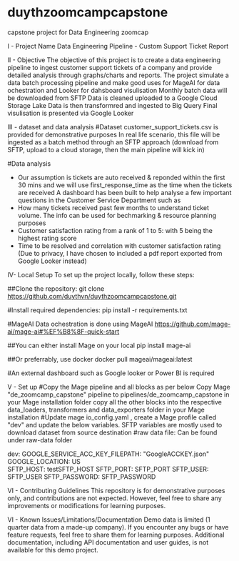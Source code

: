 # duythzoomcampcapstone
capstone project for Data Engineering zoomcap 


I - Project Name
Data Engineering Pipeline - Custom Support Ticket Report


II - Objective
The objective of this project is to create a data engineering pipeline to ingest customer support tickets of a company and provide detailed analysis through graphs/charts and reports.
The project simulate a data batch processing pipeline and make good uses for MageAI for data ochestration and Looker for dahsboard visulisation
Monthly batch data will be downloaded from SFTP
Data is  cleaned uploaded to a Google Cloud Storage Lake
Data is then transformred and ingested to Big Query
Final visulisation is presented via Google Looker



III - dataset and data analysis
#Dataset
customer_support_tickets.csv is provided for demonstrative purposes
In real life scenario, this file will be ingested as a batch method through an SFTP approach (download from SFTP,  upload to a cloud storage, then the main pipeline will kick in)

#Data analysis
- Our assumption  is tickets are auto received  & reponded within the first 30 mins and we will use first_response_time as the time when the  tickets are received
A dashboard has been built to help analyse a few important questions in the Customer Service Department such as
- How many tickets received past few months to understand ticket volume. The info can be used for bechmarking & resource planning purposes
- Customer satisfaction rating from a rank  of  1 to 5: with 5 being the highest rating score
- Time to be resolved and correlation with customer satisfaction rating
(Due to privacy, I have chosen to included a pdf report exported from Google Looker instead)



IV- Local Setup
To set up the project locally, follow these steps:


##Clone the repository:
git clone https://github.com/duythvn/duythzoomcampcapstone.git

#Install required dependencies:
pip install -r requirements.txt

#MageAI Data ochestration is done using MageAI https://github.com/mage-ai/mage-ai#%EF%B8%8F-quick-start

##You can either install Mage on your local
pip install mage-ai

##Or preferrably,  use docker
docker pull mageai/mageai:latest

#An external dashboard such as Google looker or Power BI is required



V - Set up
#Copy the Mage pipeline and all blocks as per below
Copy Mage "de_zoomcamp_capstone" pipeline to pipelines/de_zoomcamp_capstone in your Mage installation folder
copy all the other blocks into the respective data_loaders, transformers and data_exporters folder  in your Mage installation
#Update mage  io_config.yaml , create a Mage profile called "dev" and update the below variables. SFTP variables are mostly used to download dataset from source destination
#raw data file: 
Can be found under raw-data folder

dev:
  GOOGLE_SERVICE_ACC_KEY_FILEPATH: "GoogleACCKEY.json"
  GOOGLE_LOCATION: US     
  SFTP_HOST: testSFTP_HOST
  SFTP_PORT: SFTP_PORT
  SFTP_USER: SFTP_USER
  SFTP_PASSWORD: SFTP_PASSWORD



VI - Contributing Guidelines
This repository is for demonstrative purposes only, and contributions are not expected. However, feel free to share any improvements or modifications for learning purposes.



VI - Known Issues/Limitations/Documentation
Demo data is limited (1 quarter data from a made-up company).
If you encounter any bugs or have feature requests, feel free to share them for learning purposes.
Additional documentation, including API documentation and user guides, is not available for this demo project.

